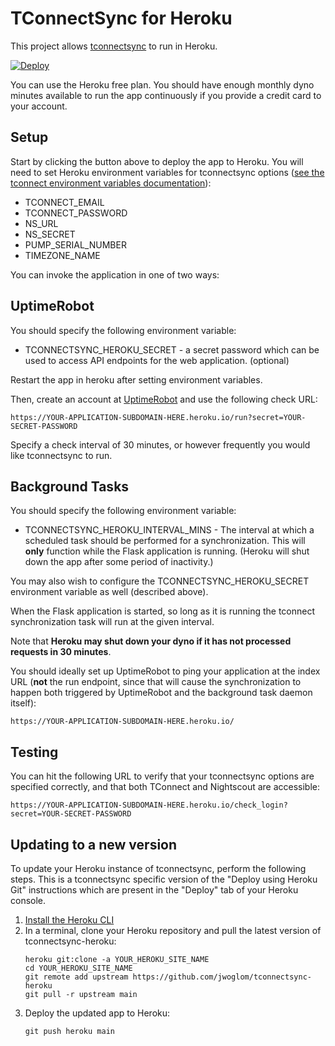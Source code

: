 # TConnectSync for Heroku

This project allows [tconnectsync][tconnectsync] to run in Heroku.

[![Deploy](https://www.herokucdn.com/deploy/button.svg)](https://heroku.com/deploy?template=https://github.com/jwoglom/tconnectsync-heroku)

You can use the Heroku free plan.
You should have enough monthly dyno minutes available to run the app continuously
if you provide a credit card to your account.

## Setup

Start by clicking the button above to deploy the app to Heroku.
You will need to set Heroku environment variables for tconnectsync options
([see the tconnect environment variables documentation][tconnect-installation]):

* TCONNECT_EMAIL
* TCONNECT_PASSWORD
* NS_URL
* NS_SECRET
* PUMP_SERIAL_NUMBER
* TIMEZONE_NAME

You can invoke the application in one of two ways:

## UptimeRobot
You should specify the following environment variable:

* TCONNECTSYNC_HEROKU_SECRET - a secret password which can be used to access
  API endpoints for the web application. (optional)

Restart the app in heroku after setting environment variables.

Then, create an account at [UptimeRobot][uptimerobot] and use the following
check URL:

```
https://YOUR-APPLICATION-SUBDOMAIN-HERE.heroku.io/run?secret=YOUR-SECRET-PASSWORD
```

Specify a check interval of 30 minutes, or however frequently you would like tconnectsync to run.


## Background Tasks
You should specify the following environment variable:

* TCONNECTSYNC_HEROKU_INTERVAL_MINS - The interval at which a scheduled task should
  be performed for a synchronization. This will **only** function while the Flask
  application is running. (Heroku will shut down the app after some period of
  inactivity.)

You may also wish to configure the TCONNECTSYNC_HEROKU_SECRET environment variable
as well (described above).

When the Flask application is started, so long as it is running the tconnect
synchronization task will run at the given interval.

Note that **Heroku may shut down your dyno if it has not processed requests in
30 minutes**.

You should ideally set up UptimeRobot to ping your application at the index URL
(**not** the run endpoint, since that will cause the synchronization to happen
both triggered by UptimeRobot and the background task daemon itself):

```
https://YOUR-APPLICATION-SUBDOMAIN-HERE.heroku.io/
```


## Testing

You can hit the following URL to verify that your tconnectsync options are
specified correctly, and that both TConnect and Nightscout are accessible:

```
https://YOUR-APPLICATION-SUBDOMAIN-HERE.heroku.io/check_login?secret=YOUR-SECRET-PASSWORD
```


[tconnectsync]: https://github.com/jwoglom/tconnectsync
[tconnect-installation]: https://github.com/jwoglom/tconnectsync#installation
[uptimerobot]: https://uptimerobot.com/

## Updating to a new version

To update your Heroku instance of tconnectsync, perform the following steps.
This is a tconnectsync specific version of the "Deploy using Heroku Git"
instructions which are present in the "Deploy" tab of your Heroku console.

1.  [Install the Heroku CLI](https://devcenter.heroku.com/articles/heroku-cli)
2.  In a terminal, clone your Heroku repository and pull the latest version of tconnectsync-heroku:
    ```
    heroku git:clone -a YOUR_HEROKU_SITE_NAME
    cd YOUR_HEROKU_SITE_NAME
    git remote add upstream https://github.com/jwoglom/tconnectsync-heroku
    git pull -r upstream main
    ```
3.  Deploy the updated app to Heroku:
    ```
    git push heroku main
    ```
